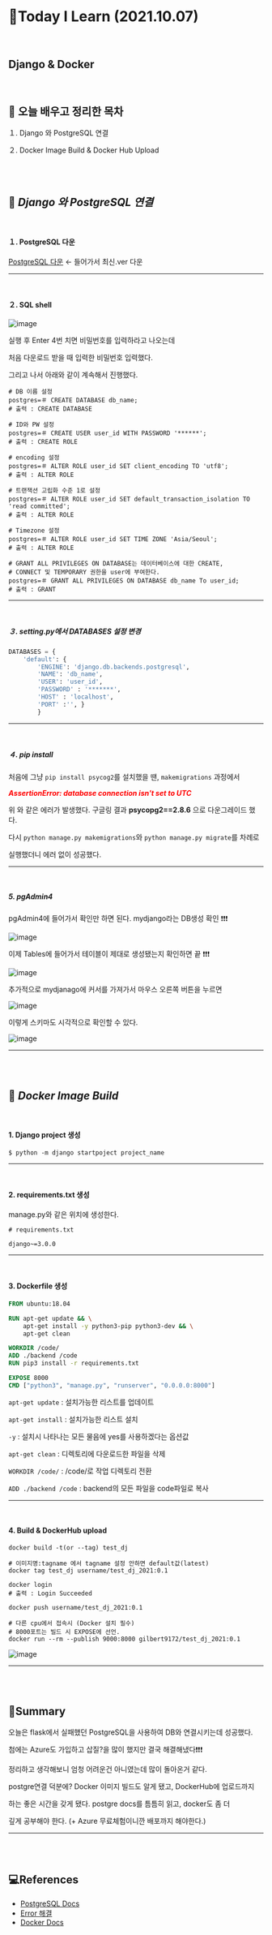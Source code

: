 # 📑Today I Learn (2021.10.07)

<br>

## **Django & Docker**

<br>

##  **📌 오늘 배우고 정리한 목차**
１. Django 와 PostgreSQL 연결

２. Docker Image Build & Docker Hub Upload

<br>

<br>

## 🔎 ***Django 와 PostgreSQL 연결***

<br>

#### １. PostgreSQL 다운

[PostgreSQL 다운](https://www.enterprisedb.com/downloads/postgres-postgresql-downloads) ← 들어가서 최신.ver 다운

---

<br>

#### ２. SQL shell 

![image](https://user-images.githubusercontent.com/83274792/136396908-5ba0d0ac-fcf9-4ff9-95a9-9e68d7bf10e8.png)

실행 후 Enter 4번 치면 비밀번호를 입력하라고 나오는데 

처음 다운로드 받을 때 입력한 비밀번호 입력했다. 

그리고 나서 아래와 같이 계속해서 진행했다. 
```shell
# DB 이름 설정
postgres=＃ CREATE DATABASE db_name;
# 출력 : CREATE DATABASE

# ID와 PW 설정
postgres=＃ CREATE USER user_id WITH PASSWORD '******';
# 출력 : CREATE ROLE

# encoding 설정
postgres=＃ ALTER ROLE user_id SET client_encoding TO 'utf8';
# 출력 : ALTER ROLE

# 트랜잭션 고립화 수준 1로 설정
postgres=＃ ALTER ROLE user_id SET default_transaction_isolation TO 'read committed';
# 출력 : ALTER ROLE

# Timezone 설정
postgres=＃ ALTER ROLE user_id SET TIME ZONE 'Asia/Seoul';
# 출력 : ALTER ROLE

# GRANT ALL PRIVILEGES ON DATABASE는 데이터베이스에 대한 CREATE,
# CONNECT 및 TEMPORARY 권한을 user에 부여한다.
postgres=＃ GRANT ALL PRIVILEGES ON DATABASE db_name To user_id;
# 출력 : GRANT
```
---

<br>

##### ３. setting.py에서 DATABASES 설정 변경
```python
DATABASES = { 
    'default': {
        'ENGINE': 'django.db.backends.postgresql', 
        'NAME': 'db_name',
        'USER': 'user_id',
        'PASSWORD' : '*******',
        'HOST' : 'localhost',
        'PORT' :'', } 
        }
```
---

<br>

##### ４. pip install
처음에 그냥 `pip install psycog2`를 설치했을 땐, `makemigrations` 과정에서

<span style="color:Red">***AssertionError: database connection isn't set to UTC***</span>

위 와 같은 에러가 발생했다. 구글링 결과 **psycopg2==2.8.6** 으로 다운그레이드 했다. 

다시 `python manage.py makemigrations`와 `python manage.py migrate`를 차례로 

실행했더니 에러 없이 성공했다.

---

<br>

##### 5. pgAdmin4
pgAdmin4에 들어가서 확인만 하면 된다. mydjango라는 DB생성 확인 ❗❗❗

![image](https://user-images.githubusercontent.com/83274792/136403677-67b1125d-d073-4988-8399-46fec6fc3969.png)


이제 Tables에 들어가서 테이블이 제대로 생성됐는지 확인하면 끝 ❗❗❗

![image](https://user-images.githubusercontent.com/83274792/136404655-bc58cb8c-33e0-4d2e-bfd6-724babaa1268.png)

추가적으로 mydjanago에 커서를 가져가서 마우스 오른쪽 버튼을 누르면 

![image](https://user-images.githubusercontent.com/83274792/136522249-c9bbe3a4-c1bb-4d7e-91d9-409726e875fa.png)

이렇게 스키마도 시각적으로 확인할 수 있다.

![image](https://user-images.githubusercontent.com/83274792/136522180-2c942a62-4189-4309-8ded-3095461302dd.png)

---

<br>

<br>

## 🔎 ***Docker Image Build***

<br>

#### 1. Django project 생성
```shell
$ python -m django startpoject project_name
```
---

<br>

#### 2. requirements.txt 생성
manage.py와 같은 위치에 생성한다. 
```shell
# requirements.txt

django~=3.0.0
```
---

<br>

#### 3. Dockerfile 생성

```Dockerfile
FROM ubuntu:18.04

RUN apt-get update && \
    apt-get install -y python3-pip python3-dev && \
    apt-get clean

WORKDIR /code/
ADD ./backend /code
RUN pip3 install -r requirements.txt

EXPOSE 8000
CMD ["python3", "manage.py", "runserver", "0.0.0.0:8000"]
```
`apt-get update` : 설치가능한 리스트를 업데이트

`apt-get install` : 설치가능한 리스트 설치

`-y` : 설치시 나타나는 모든 물음에 yes를 사용하겠다는 옵션값

`apt-get clean` : 디렉토리에 다운로드한 파일을 삭제

`WORKDIR /code/` : /code/로 작업 디렉토리 전환

`ADD ./backend /code` : backend의 모든 파일을 code파일로 복사

---

<br>

#### 4. Build & DockerHub upload
```shell
docker build -t(or --tag) test_dj

# 이미지명:tagname 에서 tagname 설정 안하면 default값(latest)
docker tag test_dj username/test_dj_2021:0.1

docker login
# 출력 : Login Succeeded

docker push username/test_dj_2021:0.1

# 다른 cpu에서 접속시 (Docker 설치 필수)
# 8000포트는 빌드 시 EXPOSE에 선언.
docker run --rm --publish 9000:8000 gilbert9172/test_dj_2021:0.1
```
![image](https://user-images.githubusercontent.com/83274792/136416124-d5a64ea2-15b7-44e7-91ac-c910a7795867.png)

---

<br>

<br>

## 📌Summary
오늘은 flask에서 실패했던 PostgreSQL을 사용하여 DB와 연결시키는데 성공했다.

첨에는 Azure도 가입하고 삽질?을 많이 했지만 결국 해결해냈다❗❗❗

정리하고 생각해보니 엄청 어려운건 아니였는데 많이 돌아온거 같다.

postgre연결 덕분에? Docker 이미지 빌드도 알게 됐고, DockerHub에 업로드까지

하는 좋은 시간을 갖게 됐다. postgre docs를 틈틈히 읽고, docker도 좀 더

깊게 공부해야 한다. (+ Azure 무료체험이니깐 배포까지 해야한다.) 

---

<br>

<br>

## 💻References
- [PostgreSQL Docs](https://www.postgresql.org/docs/14/index.html)
- [Error 해결](https://exerror.com/assertionerror-database-connection-isnt-set-to-utc/)
- [Docker Docs](https://docs.docker.com/reference/)